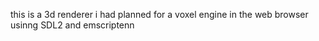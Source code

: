 this is a 3d renderer i had planned for a voxel engine in the web browser usinng SDL2 and emscriptenn
